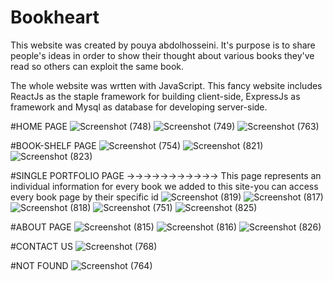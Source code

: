 # Bookheart
This website was created by pouya abdolhosseini.
It's purpose is to share people's ideas in order to show their thought about various books they've read so others can exploit the same book.

The whole website was wrtten with JavaScript.
This fancy website includes ReactJs as the staple framework for building client-side,  ExpressJs as framework and Mysql as database for developing server-side.


#HOME PAGE
![Screenshot (748)](https://user-images.githubusercontent.com/58390637/211153217-847d1850-79c3-48d2-a07a-676a8a01363c.png)
![Screenshot (749)](https://user-images.githubusercontent.com/58390637/211846882-36225061-fab4-489e-85b2-5a57ef801ae6.png)
![Screenshot (763)](https://user-images.githubusercontent.com/58390637/211846824-7133ee2d-8509-435c-a76f-fbe0e02ba11f.png)

#BOOK-SHELF PAGE
![Screenshot (754)](https://user-images.githubusercontent.com/58390637/211847423-37a3abed-9557-4702-aade-eb5c45c359f7.png)
![Screenshot (821)](https://user-images.githubusercontent.com/58390637/211847445-83017422-6f6f-48f7-af97-08f6c47796df.png)
![Screenshot (823)](https://user-images.githubusercontent.com/58390637/211847404-5ec084df-0d9a-4ce4-99a2-b77a0858245d.png)

#SINGLE PORTFOLIO PAGE ->->->->->->->->->->-> This page represents an individual information for every book we added to this site-you can access every book page by their specific id
![Screenshot (819)](https://user-images.githubusercontent.com/58390637/211154689-7887d47c-a160-4e4a-812f-10060d64b6e2.png)
![Screenshot (817)](https://user-images.githubusercontent.com/58390637/211154768-ffa26e0a-7188-4465-bf72-3a6be5865f96.png)
![Screenshot (818)](https://user-images.githubusercontent.com/58390637/211154771-992374a8-4e69-471b-a596-15f6ff73128c.png)
![Screenshot (751)](https://user-images.githubusercontent.com/58390637/211846956-9924d693-6a44-4f12-a8cb-0060aa269509.png)
![Screenshot (825)](https://user-images.githubusercontent.com/58390637/211854577-06b60274-d646-45af-83ba-f3fcb61b6778.png)


#ABOUT PAGE
![Screenshot (815)](https://user-images.githubusercontent.com/58390637/211154552-9754d561-9741-422a-95e3-7bee3cd454a8.png)
![Screenshot (816)](https://user-images.githubusercontent.com/58390637/211154596-fc31745f-65cc-4b44-ae51-e5a5c67e0642.png)
![Screenshot (826)](https://user-images.githubusercontent.com/58390637/211855476-904557b1-f423-43f3-94ab-95a48d20cf11.png)

#CONTACT US
![Screenshot (768)](https://user-images.githubusercontent.com/58390637/211153214-7f39ed37-33e8-4cc4-a27a-f911184c1cad.png)

#NOT FOUND
![Screenshot (764)](https://user-images.githubusercontent.com/58390637/211153226-deea7a7a-8e42-445a-a39b-ad4ad48cfbfb.png)
